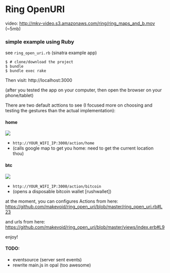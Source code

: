 # Ring OpenURI

video: http://mkv-video.s3.amazonaws.com/ring/ring_maps_and_b.mov (~5mb)

### simple example using Ruby

see `ring_open_uri.rb` (sinatra example app)


```
$ # clone/download the project
$ bundle
$ bundle exec rake 
```

Then visit: http://localhost:3000

(after you tested the app on your computer, then open the browser on your phone/tablet)


There are two default acttions to see (I focused more on choosing and testing the gestures than the actual implementation):

#### home

![](http://dl.dropboxusercontent.com/s/qn2og1q2x5t4xnh/2014-12-05%20at%2008.56%20(1).png)

- `http://YOUR_WIFI_IP:3000/action/home`
- (calls google map to get you home: need to get the current location thou)

#### btc

![](http://dl.dropboxusercontent.com/s/2ft6o2a9zxg0ojo/2014-12-05%20at%2008.56.png)

- `http://YOUR_WIFI_IP:3000/action/bitcoin`
- (opens a disposable bitcoin wallet [rushwallet])

at the moment, you can configures Actions from here: https://github.com/makevoid/ring_open_uri/blob/master/ring_open_uri.rb#L23

and urls from here: https://github.com/makevoid/ring_open_uri/blob/master/views/index.erb#L9

enjoy!

#### TODO:

- eventsource (server sent events)
- rewrite main.js in opal (too awesome)
